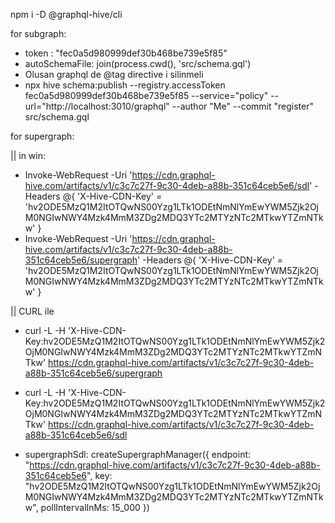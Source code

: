 npm i -D @graphql-hive/cli 

for subgraph:
- token : "fec0a5d980999def30b468be739e5f85"
- autoSchemaFile: join(process.cwd(), 'src/schema.gql')
- Olusan graphql de @tag directive i silinmeli
- npx hive schema:publish --registry.accessToken fec0a5d980999def30b468be739e5f85  --service="policy" --url="http://localhost:3010/graphql" --author "Me" --commit "register" src/schema.gql  

for supergraph:

|| in win:
- Invoke-WebRequest -Uri 'https://cdn.graphql-hive.com/artifacts/v1/c3c7c27f-9c30-4deb-a88b-351c64ceb5e6/sdl' -Headers @{ 'X-Hive-CDN-Key' = 'hv2ODE5MzQ1M2ItOTQwNS00Yzg1LTk1ODEtNmNlYmEwYWM5Zjk2OjM0NGIwNWY4Mzk4MmM3ZDg2MDQ3YTc2MTYzNTc2MTkwYTZmNTkw' }   
- Invoke-WebRequest -Uri 'https://cdn.graphql-hive.com/artifacts/v1/c3c7c27f-9c30-4deb-a88b-351c64ceb5e6/supergraph' -Headers @{ 'X-Hive-CDN-Key' = 'hv2ODE5MzQ1M2ItOTQwNS00Yzg1LTk1ODEtNmNlYmEwYWM5Zjk2OjM0NGIwNWY4Mzk4MmM3ZDg2MDQ3YTc2MTYzNTc2MTkwYTZmNTkw' }

|| CURL ile
- curl -L -H 'X-Hive-CDN-Key:hv2ODE5MzQ1M2ItOTQwNS00Yzg1LTk1ODEtNmNlYmEwYWM5Zjk2OjM0NGIwNWY4Mzk4MmM3ZDg2MDQ3YTc2MTYzNTc2MTkwYTZmNTkw' https://cdn.graphql-hive.com/artifacts/v1/c3c7c27f-9c30-4deb-a88b-351c64ceb5e6/supergraph
- curl -L -H 'X-Hive-CDN-Key:hv2ODE5MzQ1M2ItOTQwNS00Yzg1LTk1ODEtNmNlYmEwYWM5Zjk2OjM0NGIwNWY4Mzk4MmM3ZDg2MDQ3YTc2MTYzNTc2MTkwYTZmNTkw' https://cdn.graphql-hive.com/artifacts/v1/c3c7c27f-9c30-4deb-a88b-351c64ceb5e6/sdl

- supergraphSdl: createSupergraphManager({
    endpoint: "https://cdn.graphql-hive.com/artifacts/v1/c3c7c27f-9c30-4deb-a88b-351c64ceb5e6",
    key: "hv2ODE5MzQ1M2ItOTQwNS00Yzg1LTk1ODEtNmNlYmEwYWM5Zjk2OjM0NGIwNWY4Mzk4MmM3ZDg2MDQ3YTc2MTYzNTc2MTkwYTZmNTkw",
    pollIntervalInMs: 15_000
  })

